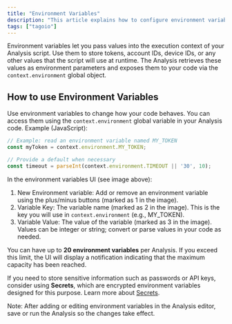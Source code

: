 ```yaml
---
title: "Environment Variables"
description: "This article explains how to configure environment variables for TagoIO Analyses, how they are accessed inside a script, and what each field in the environment variables UI represents."
tags: ["tagoio"]
---
```

Environment variables let you pass values into the execution context of your Analysis script. Use them to store tokens, account IDs, device IDs, or any other values that the script will use at runtime. The Analysis retrieves these values as environment parameters and exposes them to your code via the `context.environment` global object.

<!-- Image placeholder removed for build -->

## How to use Environment Variables

Use environment variables to change how your code behaves. You can access them using the `context.environment` global variable in your Analysis code. Example (JavaScript):

```javascript
// Example: read an environment variable named MY_TOKEN
const myToken = context.environment.MY_TOKEN;

// Provide a default when necessary
const timeout = parseInt(context.environment.TIMEOUT || '30', 10);
```

In the environment variables UI (see image above):
1. New Environment variable: Add or remove an environment variable using the plus/minus buttons (marked as 1 in the image).
2. Variable Key: The variable name (marked as 2 in the image). This is the key you will use in `context.environment` (e.g., MY_TOKEN).
3. Variable Value: The value of the variable (marked as 3 in the image). Values can be integer or string; convert or parse values in your code as needed.

You can have up to **20 environment variables** per Analysis. If you exceed this limit, the UI will display a notification indicating that the maximum capacity has been reached.

If you need to store sensitive information such as passwords or API keys, consider using **Secrets**, which are encrypted environment variables designed for this purpose. Learn more about [Secrets](/docs/tagoio/getting-started/secrets.md).

Note: After adding or editing environment variables in the Analysis editor, save or run the Analysis so the changes take effect.